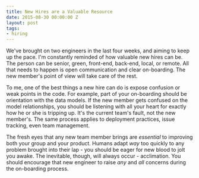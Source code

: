 ```yaml
---
title: New Hires are a Valuable Resource
date: 2015-08-30 00:00:00 Z
layout: post
tags:
- hiring
---
```


We've brought on two engineers in the last four weeks, and aiming to keep up the pace. I'm constantly reminded of how valuable new hires can be. The person can be senior, green, front-end, back-end, local, or remote. All that needs to happen is open communication and clear on-boarding. The new member's point of view will take care of the rest.

To me, one of the best things a new hire can do is expose confusion or weak points in the code. For example, part of your on-boarding should be orientation with the data models. If the new member gets confused on the model relationships, you should be listening with all your heart for exactly how he or she is tripping up. It's the current team's fault, not the new member's. The same process applies to deployment practices, issue tracking, even team management.

The fresh eyes that any new team member brings are _essential_ to improving both your group and your product. Humans adapt _way_ too quickly to any problem brought into their lap - you should be eager for new blood to jolt you awake. The inevitable, though, will always occur - acclimation. You should encourage that new engineer to raise _any_ and _all_ concerns during the on-boarding process.
